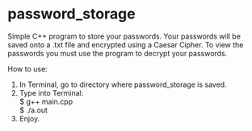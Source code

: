 # password_storage
Simple C++ program to store your passwords. Your passwords will be saved onto a .txt file and encrypted using a Caesar Cipher.
To view the passwords you must use the program to decrypt your passwords. 

How to use:
1. In Terminal, go to directory where password_storage is saved.
2. Type into Terminal: </br>
$ g++ main.cpp </br>
$ ./a.out
3. Enjoy. 
